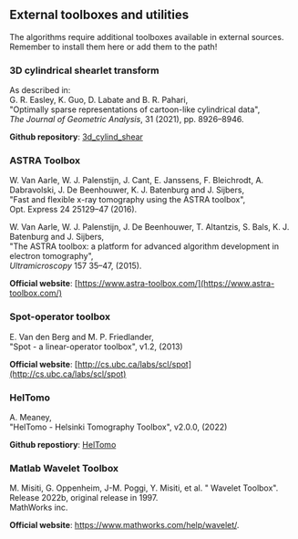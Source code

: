 ## External toolboxes and utilities

The algorithms require additional toolboxes available in external sources. Remember to install them here or add them to the path!

### 3D cylindrical shearlet transform

As described in:  
G. R. Easley, K. Guo, D. Labate and B. R. Pahari,  
"Optimally sparse representations of cartoon-like cylindrical data",  
_The Journal of Geometric Analysis_, 31 (2021), pp. 8926–8946.

**Github repository**: [3d_cylind_shear](https://github.com/tommheik/3d_cylind_shear)

### ASTRA Toolbox
 
W. Van Aarle, W. J. Palenstijn, J. Cant, E. Janssens, F. Bleichrodt, A. Dabravolski, J. De Beenhouwer,
K. J. Batenburg and J. Sijbers,  
"Fast and flexible x-ray tomography using the ASTRA toolbox",  
Opt. Express 24 25129–47 (2016).

W. Van Aarle, W. J. Palenstijn, J. De Beenhouwer, T. Altantzis, S. Bals, K. J. Batenburg and J. Sijbers,  
"The ASTRA toolbox: a platform for advanced algorithm development in electron tomography",  
_Ultramicroscopy_ 157 35–47, (2015).

**Official website**: [https://www.astra-toolbox.com/](https://www.astra-toolbox.com/)

### Spot-operator toolbox

E. Van den Berg and M. P. Friedlander,  
"Spot - a linear-operator toolbox", v1.2, (2013) 

**Official website**: [http://cs.ubc.ca/labs/scl/spot](http://cs.ubc.ca/labs/scl/spot)

### HelTomo

A. Meaney,  
"HelTomo - Helsinki Tomography Toolbox", v2.0.0, (2022)

**Github repostiory**: [HelTomo](https://github.com/Diagonalizable/HelTomo)

### Matlab Wavelet Toolbox

M. Misiti, G. Oppenheim, J-M. Poggi, Y. Misiti, et al.  "
Wavelet Toolbox". Release 2022b, original release in 1997.  
MathWorks inc.

**Official website**: https://www.mathworks.com/help/wavelet/. 
